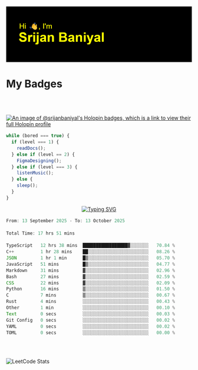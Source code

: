 ![Header](./header.png)

# My Badges

<Br />
<Br />

[![An image of @srijanbaniyal's Holopin badges, which is a link to view their full Holopin profile](https://holopin.me/srijanbaniyal)](https://holopin.io/@srijanbaniyal)

```javascript
while (bored === true) {
  if (level === 1) {
    readDocs();
  } else if (level == 2) {
    FigmaDesigning();
  } else if (level === 3) {
    listenMusic();
  } else {
    sleep();
  }
}
```

<p align="center">
  <a href="https://git.io/typing-svg"><img src="https://readme-typing-svg.demolab.com?font=Tilt+Prism&size=30&pause=1000&color=0FF75B&center=true&vCenter=true&width=800&height=80&lines=Time+spent+on+various+Programming+languages" alt="Typing SVG" /></a>
</p>

<!--START_SECTION:waka-->

```TypeScript
From: 13 September 2025 - To: 13 October 2025

Total Time: 17 hrs 51 mins

TypeScript   12 hrs 38 mins  █████████████████▓░░░░░░░   70.84 %
C++          1 hr 28 mins    ██░░░░░░░░░░░░░░░░░░░░░░░   08.26 %
JSON         1 hr 1 min      █▒░░░░░░░░░░░░░░░░░░░░░░░   05.70 %
JavaScript   51 mins         █▒░░░░░░░░░░░░░░░░░░░░░░░   04.77 %
Markdown     31 mins         ▓░░░░░░░░░░░░░░░░░░░░░░░░   02.96 %
Bash         27 mins         ▓░░░░░░░░░░░░░░░░░░░░░░░░   02.59 %
CSS          22 mins         ▓░░░░░░░░░░░░░░░░░░░░░░░░   02.09 %
Python       16 mins         ▒░░░░░░░░░░░░░░░░░░░░░░░░   01.50 %
C            7 mins          ▒░░░░░░░░░░░░░░░░░░░░░░░░   00.67 %
Rust         4 mins          ░░░░░░░░░░░░░░░░░░░░░░░░░   00.43 %
Other        1 min           ░░░░░░░░░░░░░░░░░░░░░░░░░   00.10 %
Text         0 secs          ░░░░░░░░░░░░░░░░░░░░░░░░░   00.03 %
Git Config   0 secs          ░░░░░░░░░░░░░░░░░░░░░░░░░   00.02 %
YAML         0 secs          ░░░░░░░░░░░░░░░░░░░░░░░░░   00.02 %
TOML         0 secs          ░░░░░░░░░░░░░░░░░░░░░░░░░   00.00 %
```

<!--END_SECTION:waka-->

<Br />
<Br />

![LeetCode Stats](https://leetcard.jacoblin.cool/Srijan-Baniyal?theme=dark&font=Rasa&ext=contest)
